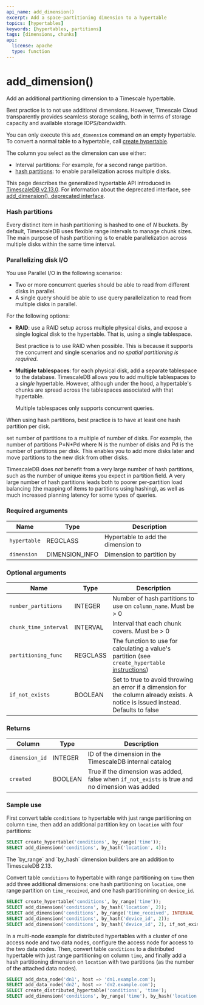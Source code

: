 ```yaml
---
api_name: add_dimension()
excerpt: Add a space-partitioning dimension to a hypertable
topics: [hypertables]
keywords: [hypertables, partitions]
tags: [dimensions, chunks]
api:
  license: apache
  type: function
---
```


# add_dimension()

Add an additional partitioning dimension to a Timescale hypertable. 

<Highlight type="cloud" header="These instructions are for self-hosted TimescaleDB deployments" button="Try Timescale Cloud">
Best practice is to not use additional dimensions. However, Timescale Cloud transparently provides seamless storage scaling, 
both in terms of storage capacity and available storage IOPS/bandwidth. 
</Highlight>

You can only execute this `add_dimension` command on an empty hypertable. To convert a normal table to a hypertable, 
call [create hypertable][create_hypertable].

The column you select as the dimension can use either:
 
- Interval partitions: For example, for a second range partition.
- [hash partitions][hash-partition]: to enable parallelization across multiple disks.

This page describes the generalized hypertable API introduced in [TimescaleDB v2.13.0][rn-2130].
For information about the deprecated interface, see [add_dimension(), deprecated interface][add-dimension-old].

### Hash partitions 

Every distinct item in hash partitioning is hashed to one of *N* buckets. By default, 
TimescaleDB uses flexible range intervals to manage chunk sizes. The main purpose of hash
partitioning is to enable parallelization across multiple disks within the same time 
interval.

### Parallelizing disk I/O 

You use Parallel I/O in the following scenarios:

- Two or more concurrent queries should be able to read from different disks in parallel.
- A single query should be able to use query parallelization to read from multiple disks in parallel.

For the following options:

- **RAID**: use a RAID setup across multiple physical disks, and expose a single logical disk to the hypertable.
  That is, using a single tablespace.

  Best practice is to use RAID when possible. This is because it supports the concurrent and single
  scenarios and *no spatial partitioning is required*.

- **Multiple tablespaces**: for each physical disk, add a separate tablespace to the database. TimescaleDB allows you to add 
  multiple tablespaces to a *single* hypertable. However, although under the hood, a hypertable's
  chunks are spread across the tablespaces associated with that hypertable.

  Multiple tablespaces only supports concurrent queries.

When using hash partitions, best practice is to have at least one hash partition per disk.

set number of partitions to a multiple of number of disks. For example, the number of 
partitions P=N*Pd where N is the number of disks and Pd is the number of partitions per 
disk. This enables you to add more disks later and move partitions to the new disk from other disks.


TimescaleDB does *not* benefit from a very large number of hash
partitions, such as the number of unique items you expect in partition
field.  A very large number of hash partitions leads both to poorer
per-partition load balancing (the mapping of items to partitions using
hashing), as well as much increased planning latency for some types of
queries.

### Required arguments

|Name|Type|Description|
|-|-|-|
|`hypertable`|REGCLASS|Hypertable to add the dimension to|
|`dimension`|DIMENSION_INFO | Dimension to partition by|

### Optional arguments

|Name|Type|Description|
|-|-|-|
|`number_partitions`|INTEGER|Number of hash partitions to use on `column_name`. Must be > 0|
|`chunk_time_interval`|INTERVAL|Interval that each chunk covers. Must be > 0|
|`partitioning_func`|REGCLASS|The function to use for calculating a value's partition (see `create_hypertable` [instructions][create_hypertable])|
|`if_not_exists`|BOOLEAN|Set to true to avoid throwing an error if a dimension for the column already exists. A notice is issued instead. Defaults to false|

### Returns

|Column|Type|Description|
|-|-|-|
|`dimension_id`|INTEGER|ID of the dimension in the TimescaleDB internal catalog|
|`created`|BOOLEAN|True if the dimension was added, false when `if_not_exists` is true and no dimension was added|

### Sample use

First convert table `conditions` to hypertable with just range
partitioning on column `time`, then add an additional partition key on
`location` with four partitions:

```sql
SELECT create_hypertable('conditions', by_range('time'));
SELECT add_dimension('conditions', by_hash('location', 4));
```

<Highlight type="note">
The `by_range` and `by_hash` dimension builders are an addition to TimescaleDB 2.13.
</Highlight>

Convert table `conditions` to hypertable with range partitioning on
`time` then add three additional dimensions: one hash partitioning on
`location`, one range partition on `time_received`, and one hash
partitionining on `device_id`.

```sql
SELECT create_hypertable('conditions', by_range('time'));
SELECT add_dimension('conditions', by_hash('location', 2));
SELECT add_dimension('conditions', by_range('time_received', INTERVAL '1 day'));
SELECT add_dimension('conditions', by_hash('device_id', 2));
SELECT add_dimension('conditions', by_hash('device_id', 2), if_not_exists => true);
```

In a multi-node example for distributed hypertables with a cluster
of one access node and two data nodes, configure the access node for
access to the two data nodes. Then, convert table `conditions` to
a distributed hypertable with just range partitioning on column `time`,
and finally add a hash partitioning dimension on `location`
with two partitions (as the number of the attached data nodes).

```sql
SELECT add_data_node('dn1', host => 'dn1.example.com');
SELECT add_data_node('dn2', host => 'dn2.example.com');
SELECT create_distributed_hypertable('conditions', 'time');
SELECT add_dimension('conditions', by_range('time'), by_hash('location', 2));
```

[create_hypertable]: /api/:currentVersion:/hypertable/create_hypertable/
[distributed-hypertable-partitioning-best-practices]: /use-timescale/:currentVersion:/hypertables/about-hypertables/#space-partitioning
[distributed-hypertables]: /api/:currentVersion:/distributed-hypertables/create_distributed_hypertable/
[regular-hypertables]: /api/:currentVersion:/hypertable/create_hypertable/
[add-dimension-old]: /api/:currentVersion:/hypertable/add_dimension_old/
[rn-2130]: /about/:currentVersion:/release-notes/#timescaledb-2130-on-2023-11-28
[hash-partition]: /api/:currentVersion:/hypertable/add_dimension/#hash-partitions
